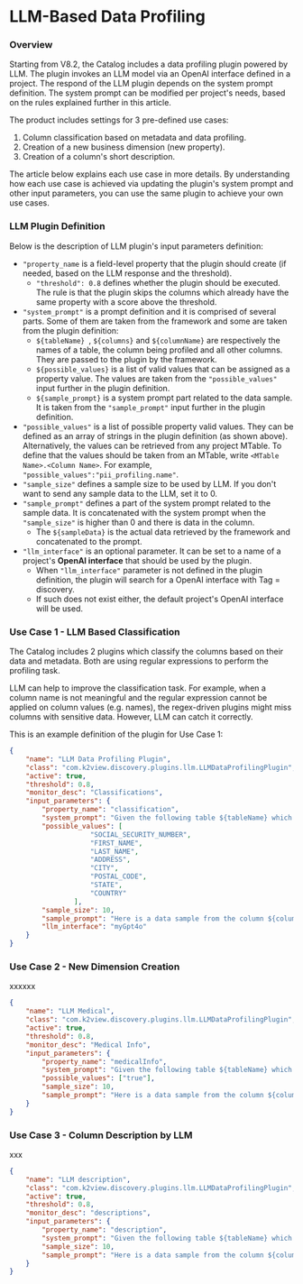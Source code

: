 # LLM-Based Data Profiling

### Overview

Starting from V8.2, the Catalog includes a data profiling plugin powered by LLM. The plugin invokes an LLM model via an OpenAI interface defined in a project. The respond of the LLM plugin depends on the system prompt definition. The system prompt can be modified per project's needs, based on the rules explained further in this article. 

The product includes settings for 3 pre-defined use cases:

1. Column classification based on metadata and data profiling.
2. Creation of a new business dimension (new property).
3. Creation of a column's short description.

The article below explains each use case in more details. By understanding how each use case is achieved via updating the plugin's system prompt and other input parameters, you can use the same plugin to achieve your own use cases.

### LLM Plugin Definition

Below is the description of LLM plugin's input parameters definition:

- ```"property_name``` is a field-level property that the plugin should create (if needed, based on the LLM response and the threshold).
  - ```"threshold": 0.8``` defines whether the plugin should be executed. The rule is that the plugin skips the columns which already have the same property with a score above the threshold. 
- ```"system_prompt"``` is a prompt definition and it is comprised of several parts. Some of them are taken from the framework and some are taken from the plugin definition:
  - ```${tableName} ```, ```${columns}``` and ```${columnName}``` are respectively the names of a table, the column being profiled and all other columns. They are passed to the plugin by the framework.
  - ```${possible_values}``` is a list of valid values that can be assigned as a property value. The values are taken from the ```"possible_values"``` input further in the plugin definition.
  - ```${sample_prompt}``` is a system prompt part related to the data sample. It is taken from the ```"sample_prompt"``` input further in the plugin definition.
- ```"possible_values"``` is a list of possible property valid values. They can be defined as an array of strings in the plugin definition (as shown above). Alternatively, the values can be retrieved from any project MTable. To define that the values should be taken from an MTable, write ```<MTable Name>.<Column Name>```. For example, ```"possible_values":"pii_profiling.name"```.
- ```"sample_size"``` defines a sample size to be used by LLM. If you don't want to send any sample data to the LLM, set it to 0. 
- ```"sample_prompt"``` defines a part of the system prompt related to the sample data. It is concatenated with the system prompt when the ```"sample_size"``` is higher than 0 and there is data in the column. 
  - The ```${sampleData}``` is the actual data retrieved by the framework and concatenated to the prompt. 
- ```"llm_interface"``` is an optional parameter. It can be set to a name of a project's **OpenAI interface** that should be used by the plugin. 
  - When ```"llm_interface"``` parameter is not defined in the plugin definition, the plugin will search for a OpenAI interface with Tag = discovery. 
  - If such does not exist either, the default project's OpenAI interface will be used.

### Use Case 1 - LLM Based Classification

The Catalog includes 2 plugins which classify the columns based on their data and metadata. Both are using regular expressions to perform the profiling task. 

LLM can help to improve the classification task. For example, when a column name is not meaningful and the regular expression cannot be applied on column values (e.g. names), the regex-driven plugins might miss columns with sensitive data. However, LLM can catch it correctly. 

This is an example definition of the plugin for Use Case 1:

```json
{
	"name": "LLM Data Profiling Plugin",
	"class": "com.k2view.discovery.plugins.llm.LLMDataProfilingPlugin",
	"active": true,
	"threshold": 0.8,
	"monitor_desc": "Classifications",
	"input_parameters": {
		"property_name": "classification",
		"system_prompt": "Given the following table ${tableName} which includes the following columns ${columns}.\nPlease classify the column ${columnName} based on its name, choosing one of the following possible values: ${possible_values}.\n${sample_prompt}\n If none of the possible values match, return $NONE$.\n Format your response using the following format: <the-selected-value>.\n Your response should only include the selected value with no other text. For example:<ADDRESS>",
		"possible_values": [
					"SOCIAL_SECURITY_NUMBER",
					"FIRST_NAME",
					"LAST_NAME",
					"ADDRESS",
					"CITY",
					"POSTAL_CODE",
					"STATE",
					"COUNTRY"
				],
		"sample_size": 10,
		"sample_prompt": "Here is a data sample from the column ${columnName} to help you classify the column: ${sampleData}.",
		"llm_interface": "myGpt4o"
	}
}
```

### Use Case 2 - New Dimension Creation 

xxxxxx

~~~json
{
	"name": "LLM Medical",
	"class": "com.k2view.discovery.plugins.llm.LLMDataProfilingPlugin",
	"active": true,
	"threshold": 0.8,
	"monitor_desc": "Medical Info",
	"input_parameters": {
		"property_name": "medicalInfo",
		"system_prompt": "Given the following table ${tableName} which includes the following columns ${columns}.\nPlease classify the column ${columnName} based on its name. If it indicates a medical condition or relates to a specific medical treatment or drug choosing one of the following possible values: ${possible_values}.\n${sample_prompt}\n If none of the possible values match, return $NONE$.\n Format your response using the following format: <the-selected-value>.\n Your response should only include the selected value with no other text. For example:<true>",
		"possible_values": ["true"],
		"sample_size": 10,
		"sample_prompt": "Here is a data sample from the column ${columnName} to help you classify the column: ${sampleData}."
	}
}
~~~

### Use Case 3 - Column Description by LLM

xxx

~~~json
{
	"name": "LLM description",
	"class": "com.k2view.discovery.plugins.llm.LLMDataProfilingPlugin",
	"active": true,
	"threshold": 0.8,
	"monitor_desc": "descriptions",
	"input_parameters": {
		"property_name": "description",
		"system_prompt": "Given the following table ${tableName} which includes the following columns ${columns}.\nPlease write a one line description of the ${columnName} in order to use it in the technical documentation.\n${sample_prompt}\n Do not include table and coulmns names in your response.",
		"sample_size": 10,
		"sample_prompt": "Here is a data sample from the column ${columnName} to help you classify the column: ${sampleData}."
	}
}
~~~

